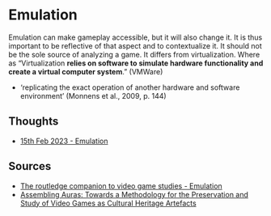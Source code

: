 # Emulation
Emulation can make gameplay accessible, but it will also change it. It is thus important to be reflective of that aspect and to contextualize it. It should not be the sole source of analyzing a game. It differs from virtualization. Where as “Virtualization **relies on software to simulate hardware functionality and create a virtual computer system**.” (VMWare)

- ‘replicating the exact operation of another hardware and software environment’ (Monnens et al., 2009, p. 144)

## Thoughts
- [15th Feb 2023 - Emulation](journal/2023-02-15.md)

## Sources
- [The routledge companion to video game studies - Emulation](literature/wolfRoutledgeCompanionVideo2014.md#Emulation)
- [Assembling Auras: Towards a Methodology for the Preservation and Study of Video Games as Cultural Heritage Artefacts](literature/guay-belangerAssemblingAurasMethodology2022.md)